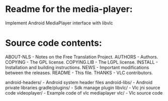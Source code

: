 Readme for the media-player:
============================

Implement Android MediaPlayer interface with libvlc

Source code contents:
=====================

ABOUT-NLS                        - Notes on the Free Translation Project.
AUTHORS                          - Authors.
COPYING                          - The GPL license.
COPYING.LIB                      - The LGPL license.
INSTALL                          - Installation and building instructions.
NEWS                             - Important modifications between the releases.
README                           - This file.
THANKS                           - VLC contributors.

android-headers/                 - Android system header files
android-libs/                    - Android private libraries
gradle/plugins/                  - Sdk manage plugin
libvlc/                          - Vlc jni source code
videoplayer/                     - Example code of vlc mediaplayer
vlc/                             - Vlc source code
